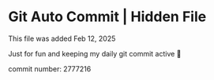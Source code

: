 # Git Auto Commit | Hidden File

This file was added Feb 12, 2025

Just for fun and keeping my daily git commit active 🤪

commit number: 2777216

